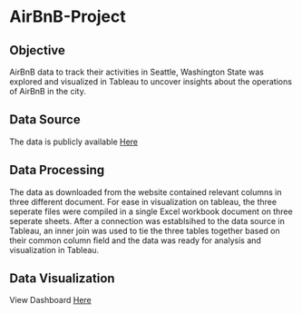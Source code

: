 # AirBnB-Project
## Objective
AirBnB data to track their activities in  Seattle, Washington State was explored and visualized in Tableau to uncover insights about the operations
of AirBnB in the city.
## Data Source
The data is publicly available [Here](http://insideairbnb.com/get-the-data/)
## Data Processing
The data as downloaded from the website contained relevant columns in three different document. For ease in visualization on tableau,
the three seperate files were compiled in a single Excel workbook document on three seperate sheets. After a connection was establsihed 
to the data source in Tableau, an inner join was used to tie the three tables together based on their common column field and the data was ready for analysis and
visualization in Tableau.

## Data Visualization
View Dashboard [Here](https://public.tableau.com/app/profile/aderoju.abolaji/viz/AirBnBProject_16698719406370/Dashboard1)
